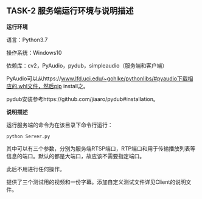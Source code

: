 ## TASK-2 服务端运行环境与说明描述



**运行环境**

语言：Python3.7 

操作系统：Windows10

依赖库：cv2，PyAudio，pydub，simpleaudio（服务端和客户端）

PyAudio可以从https://www.lfd.uci.edu/~gohlke/pythonlibs/#pyaudio下载相应的.whl文件，然后pip install之。

pydub安装参考https://github.com/jiaaro/pydub#installation。



**说明描述**

运行服务端的命令为在该目录下命令行运行：

```
python Server.py
```

其中可以有三个参数，分别为服务端RTSP端口，RTP端口和用于传输播放列表等信息的端口。默认的都是大端口，故应该不需要指定端口。

此后不用进行任何操作。



提供了三个测试用的视频和一份字幕。添加自定义测试文件详见Client的说明文件。

